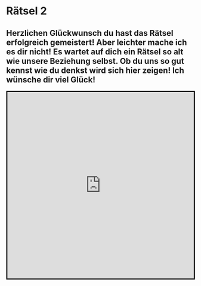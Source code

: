 # Rätsel 2
## Herzlichen Glückwunsch du hast das Rätsel erfolgreich gemeistert! Aber leichter mache ich es dir nicht! Es wartet auf dich ein Rätsel so alt wie unsere Beziehung selbst. Ob du uns so gut kennst wie du denkst wird sich hier zeigen! Ich wünsche dir viel Glück!

<iframe width="500" height="500" style="border:3px solid black; margin:auto; display:block" frameborder="0" src="https://crosswordlabs.com/embed/leasgroeskreuzwortratsel"></iframe>
